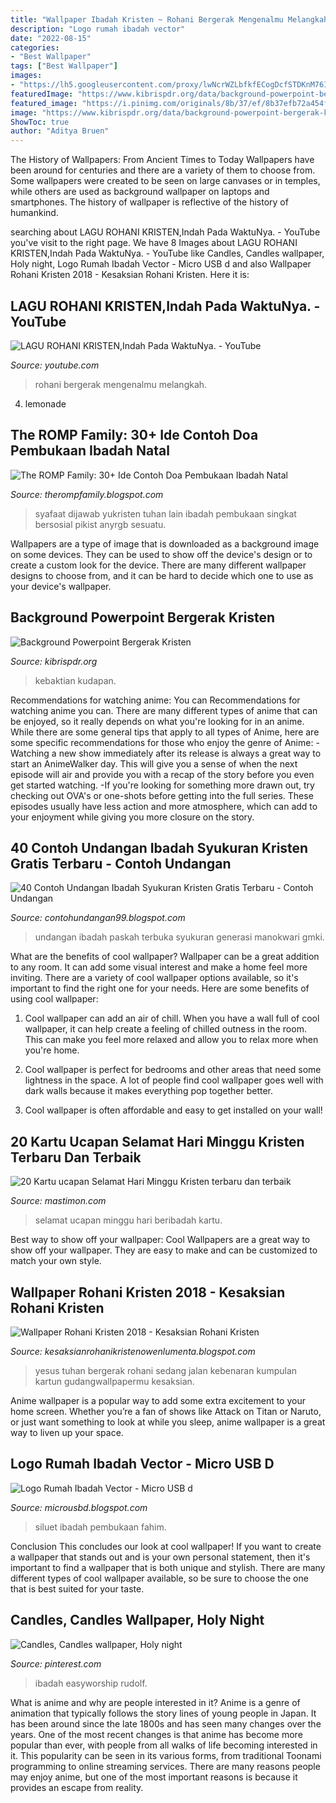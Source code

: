 ```yaml
---
title: "Wallpaper Ibadah Kristen ~ Rohani Bergerak Mengenalmu Melangkah"
description: "Logo rumah ibadah vector"
date: "2022-08-15"
categories:
- "Best Wallpaper"
tags: ["Best Wallpaper"]
images:
- "https://lh5.googleusercontent.com/proxy/lwNcrWZLbfkfECogDcfSTDKnM76Ik9Pu0vlthPsE1t-c4b00nvqPYsYdqv8dUtw0cIGTmXhDgJyVeHuhXNU0r1xGnzdw9NSV6MYwqkZJ_VMidBH32u6FmSWi_H7HT0ulUWB-_YjBK4yYMw=w1200-h630-p-k-no-nu"
featuredImage: "https://www.kibrispdr.org/data/background-powerpoint-bergerak-kristen-25.jpg"
featured_image: "https://i.pinimg.com/originals/8b/37/ef/8b37efb72a454f98fafdf705e6810cb4.jpg"
image: "https://www.kibrispdr.org/data/background-powerpoint-bergerak-kristen-25.jpg"
ShowToc: true
author: "Aditya Bruen"
---
```



The History of Wallpapers: From Ancient Times to Today
Wallpapers have been around for centuries and there are a variety of them to choose from. Some wallpapers were created to be seen on large canvases or in temples, while others are used as background wallpaper on laptops and smartphones. The history of wallpaper is reflective of the history of humankind.

	

		
searching about LAGU ROHANI KRISTEN,Indah Pada WaktuNya. - YouTube you've visit to the right page. We have 8 Images about LAGU ROHANI KRISTEN,Indah Pada WaktuNya. - YouTube like Candles, Candles wallpaper, Holy night, Logo Rumah Ibadah Vector - Micro USB d and also Wallpaper Rohani Kristen 2018 - Kesaksian Rohani Kristen. Here it is:
		
    
## LAGU ROHANI KRISTEN,Indah Pada WaktuNya. - YouTube

<img loading=lazy src="https://i.ytimg.com/vi/NLnq0N0iCf4/hqdefault.jpg" onerror="this.onerror=null;this.src='https://tse2.mm.bing.net/th?id=OIP._1zT_2MGgfEE41PcszzFDQHaFj&amp;pid=15.1';" alt="LAGU ROHANI KRISTEN,Indah Pada WaktuNya. - YouTube">

_Source: youtube.com_

>rohani bergerak mengenalmu melangkah. 

	

4. lemonade 

    
## The ROMP Family: 30+ Ide Contoh Doa Pembukaan Ibadah Natal

<img loading=lazy src="https://1.bp.blogspot.com/-KZcE9N3KixQ/XXEzEJMWNRI/AAAAAAAAJMk/BjqsWL9-N6URxE6Eh3YTUOUlAl-NwwELQCLcBGAs/s1600/contoh-doa-syafaat-kristen.jpg" onerror="this.onerror=null;this.src='https://tse4.mm.bing.net/th?id=OIP.a38SYTpaouO0u44SsvbJXwHaE8&amp;pid=15.1';" alt="The ROMP Family: 30+ Ide Contoh Doa Pembukaan Ibadah Natal">

_Source: therompfamily.blogspot.com_

>syafaat dijawab yukristen tuhan lain ibadah pembukaan singkat bersosial pikist anyrgb sesuatu. 

	

Wallpapers are a type of image that is downloaded as a background image on some devices. They can be used to show off the device's design or to create a custom look for the device. There are many different wallpaper designs to choose from, and it can be hard to decide which one to use as your device's wallpaper.

    
## Background Powerpoint Bergerak Kristen

<img loading=lazy src="https://www.kibrispdr.org/data/background-powerpoint-bergerak-kristen-25.jpg" onerror="this.onerror=null;this.src='https://tse3.mm.bing.net/th?id=OIP.2alzFgTHK4lU3DrP1fJD7AHaEb&amp;pid=15.1';" alt="Background Powerpoint Bergerak Kristen">

_Source: kibrispdr.org_

>kebaktian kudapan. 

	

Recommendations for watching anime: You can
Recommendations for watching anime you can. There are many different types of anime that can be enjoyed, so it really depends on what you're looking for in an anime. While there are some general tips that apply to all types of Anime, here are some specific recommendations for those who enjoy the genre of Anime: 
-Watching a new show immediately after its release is always a great way to start an AnimeWalker day. This will give you a sense of when the next episode will air and provide you with a recap of the story before you even get started watching. 
-If you're looking for something more drawn out, try checking out OVA's or one-shots before getting into the full series. These episodes usually have less action and more atmosphere, which can add to your enjoyment while giving you more closure on the story.

    
## 40 Contoh Undangan Ibadah Syukuran Kristen Gratis Terbaru - Contoh Undangan

<img loading=lazy src="https://lh6.googleusercontent.com/proxy/SaiH8CqkGWg_l6Fnb1T09qZplnlfuF5S5dg1Yzrv5CYN3bP6QbrMCMkQ65GIp8Edc7c1sbrS2Hp29hCDqlLFZo-ZIVbqVSsfMUWKn8mD9tA=s0-d" onerror="this.onerror=null;this.src='https://tse1.mm.bing.net/th?id=OIP.AceRG1WHBSGSzo9Ic9hJawHaI4&amp;pid=15.1';" alt="40 Contoh Undangan Ibadah Syukuran Kristen Gratis Terbaru - Contoh Undangan">

_Source: contohundangan99.blogspot.com_

>undangan ibadah paskah terbuka syukuran generasi manokwari gmki. 

	

What are the benefits of cool wallpaper?
Wallpaper can be a great addition to any room. It can add some visual interest and make a home feel more inviting. There are a variety of cool wallpaper options available, so it's important to find the right one for your needs. Here are some benefits of using cool wallpaper: 
1. Cool wallpaper can add an air of chill. When you have a wall full of cool wallpaper, it can help create a feeling of chilled outness in the room. This can make you feel more relaxed and allow you to relax more when you're home. 

2. Cool wallpaper is perfect for bedrooms and other areas that need some lightness in the space. A lot of people find cool wallpaper goes well with dark walls because it makes everything pop together better. 

3. Cool wallpaper is often affordable and easy to get installed on your wall!

    
## 20 Kartu Ucapan Selamat Hari Minggu Kristen Terbaru Dan Terbaik

<img loading=lazy src="https://4.bp.blogspot.com/-7qm-ifCCo8M/Wl2WTVacAgI/AAAAAAAAF_I/UglRHIu6NLwRfKOpNUznvXShvSsgCk1uACLcBGAs/s400/Happy%2BSunday.png" onerror="this.onerror=null;this.src='https://tse2.mm.bing.net/th?id=OIP.nU7W9ZvMTjUn3OYWmRtC7QAAAA&amp;pid=15.1';" alt="20 Kartu ucapan Selamat Hari Minggu Kristen terbaru dan terbaik">

_Source: mastimon.com_

>selamat ucapan minggu hari beribadah kartu. 

	

Best way to show off your wallpaper:
Cool Wallpapers are a great way to show off your wallpaper. They are easy to make and can be customized to match your own style.

    
## Wallpaper Rohani Kristen 2018 - Kesaksian Rohani Kristen

<img loading=lazy src="https://1.bp.blogspot.com/-ra0xd3JvEss/W-0rE_h1uyI/AAAAAAAACok/T7HnktQZ7i4MaJz1K5hTqBfJgj1AR_D2gCLcBGAs/s1600/Yesus%2BRaja-4.jpg" onerror="this.onerror=null;this.src='https://tse2.mm.bing.net/th?id=OIP.kKQ2z1Vn17vVUBhyCN8dFwHaFj&amp;pid=15.1';" alt="Wallpaper Rohani Kristen 2018 - Kesaksian Rohani Kristen">

_Source: kesaksianrohanikristenowenlumenta.blogspot.com_

>yesus tuhan bergerak rohani sedang jalan kebenaran kumpulan kartun gudangwallpapermu kesaksian. 

	

Anime wallpaper is a popular way to add some extra excitement to your home screen. Whether you’re a fan of shows like Attack on Titan or Naruto, or just want something to look at while you sleep, anime wallpaper is a great way to liven up your space.

    
## Logo Rumah Ibadah Vector - Micro USB D

<img loading=lazy src="https://lh5.googleusercontent.com/proxy/lwNcrWZLbfkfECogDcfSTDKnM76Ik9Pu0vlthPsE1t-c4b00nvqPYsYdqv8dUtw0cIGTmXhDgJyVeHuhXNU0r1xGnzdw9NSV6MYwqkZJ_VMidBH32u6FmSWi_H7HT0ulUWB-_YjBK4yYMw=w1200-h630-p-k-no-nu" onerror="this.onerror=null;this.src='https://tse4.mm.bing.net/th?id=OIP.VjDHw9wNT60eLa95RGgwIQHaEq&amp;pid=15.1';" alt="Logo Rumah Ibadah Vector - Micro USB d">

_Source: microusbd.blogspot.com_

>siluet ibadah pembukaan fahim. 

	

Conclusion
This concludes our look at cool wallpaper! If you want to create a wallpaper that stands out and is your own personal statement, then it's important to find a wallpaper that is both unique and stylish. There are many different types of cool wallpaper available, so be sure to choose the one that is best suited for your taste.

    
## Candles, Candles Wallpaper, Holy Night

<img loading=lazy src="https://i.pinimg.com/originals/8b/37/ef/8b37efb72a454f98fafdf705e6810cb4.jpg" onerror="this.onerror=null;this.src='https://tse4.mm.bing.net/th?id=OIP.IxldccKTIFVFeSf4fec-mgHaE7&amp;pid=15.1';" alt="Candles, Candles wallpaper, Holy night">

_Source: pinterest.com_

>ibadah easyworship rudolf. 

	

What is anime and why are people interested in it?
Anime is a genre of animation that typically follows the story lines of young people in Japan. It has been around since the late 1800s and has seen many changes over the years. One of the most recent changes is that anime has become more popular than ever, with people from all walks of life becoming interested in it. This popularity can be seen in its various forms, from traditional Toonami programming to online streaming services. There are many reasons people may enjoy anime, but one of the most important reasons is because it provides an escape from reality.

